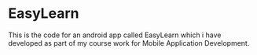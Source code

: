 # EasyLearn

This is the code for an android app called EasyLearn which i have developed as part of my course work for Mobile Application Development.
